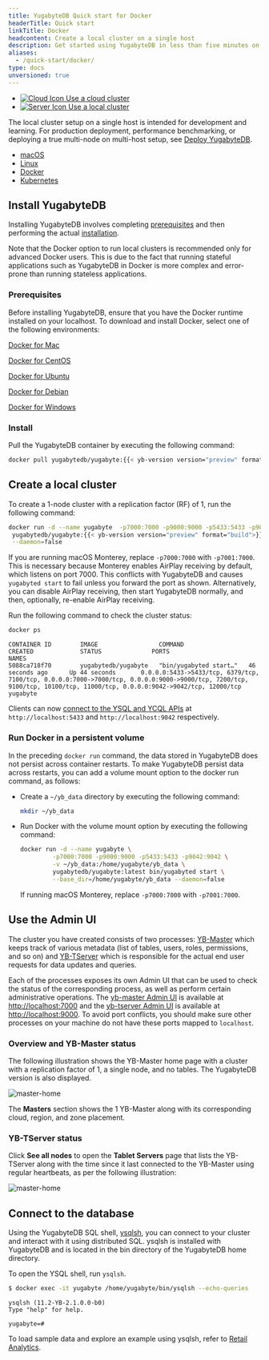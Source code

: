 ```yaml
---
title: YugabyteDB Quick start for Docker
headerTitle: Quick start
linkTitle: Docker
headcontent: Create a local cluster on a single host
description: Get started using YugabyteDB in less than five minutes on Docker.
aliases:
  - /quick-start/docker/
type: docs
unversioned: true
---
```


<ul class="nav nav-tabs-alt nav-tabs-yb">
  <li>
    <a href="../../quick-start-yugabytedb-managed/" class="nav-link">
      <img src="/icons/cloud.svg" alt="Cloud Icon">
      Use a cloud cluster
    </a>
  </li>
  <li class="active">
    <a href="../../quick-start/" class="nav-link">
      <img src="/icons/database.svg" alt="Server Icon">
      Use a local cluster
    </a>
  </li>
</ul>

The local cluster setup on a single host is intended for development and learning. For production deployment, performance benchmarking, or deploying a true multi-node on multi-host setup, see [Deploy YugabyteDB](../../deploy/).

<ul class="nav nav-tabs-alt nav-tabs-yb">
  <li>
    <a href="../" class="nav-link">
      <i class="fa-brands fa-apple" aria-hidden="true"></i>
      macOS
    </a>
  </li>
  <li>
    <a href="../linux/" class="nav-link">
      <i class="fa-brands fa-linux" aria-hidden="true"></i>
      Linux
    </a>
  </li>
  <li class="active">
    <a href="../docker/" class="nav-link">
      <i class="fa-brands fa-docker" aria-hidden="true"></i>
      Docker
    </a>
  </li>
  <li>
    <a href="../kubernetes/" class="nav-link">
      <i class="fa-regular fa-dharmachakra" aria-hidden="true"></i>
      Kubernetes
    </a>
  </li>
</ul>

## Install YugabyteDB

Installing YugabyteDB involves completing [prerequisites](#prerequisites) and then performing the actual [installation](#install).

Note that the Docker option to run local clusters is recommended only for advanced Docker users. This is due to the fact that running stateful applications such as YugabyteDB in Docker is more complex and error-prone than running stateless applications.

### Prerequisites

Before installing YugabyteDB, ensure that you have the Docker runtime installed on your localhost. To download and install Docker, select one of the following environments:

<i class="fa-brands fa-apple" aria-hidden="true"></i> [Docker for Mac](https://store.docker.com/editions/community/docker-ce-desktop-mac)

<i class="fa-brands fa-centos"></i> [Docker for CentOS](https://store.docker.com/editions/community/docker-ce-server-centos)

<i class="fa-brands fa-ubuntu"></i> [Docker for Ubuntu](https://store.docker.com/editions/community/docker-ce-server-ubuntu)

<i class="icon-debian"></i> [Docker for Debian](https://store.docker.com/editions/community/docker-ce-server-debian)

<i class="fa-brands fa-windows" aria-hidden="true"></i> [Docker for Windows](https://store.docker.com/editions/community/docker-ce-desktop-windows)

### Install

Pull the YugabyteDB container by executing the following command:

```sh
docker pull yugabytedb/yugabyte:{{< yb-version version="preview" format="build">}}
```

## Create a local cluster

To create a 1-node cluster with a replication factor (RF) of 1, run the following command:

```sh
docker run -d --name yugabyte  -p7000:7000 -p9000:9000 -p5433:5433 -p9042:9042\
 yugabytedb/yugabyte:{{< yb-version version="preview" format="build">}} bin/yugabyted start\
 --daemon=false
```

If you are running macOS Monterey, replace `-p7000:7000` with `-p7001:7000`. This is necessary because Monterey enables AirPlay receiving by default, which listens on port 7000. This conflicts with YugabyteDB and causes `yugabyted start` to fail unless you forward the port as shown. Alternatively, you can disable AirPlay receiving, then start YugabyteDB normally, and then, optionally, re-enable AirPlay receiving.

Run the following command to check the cluster status:

```sh
docker ps
```

```output
CONTAINER ID        IMAGE                 COMMAND                  CREATED             STATUS              PORTS                                                                                                                                                                     NAMES
5088ca718f70        yugabytedb/yugabyte   "bin/yugabyted start…"   46 seconds ago      Up 44 seconds       0.0.0.0:5433->5433/tcp, 6379/tcp, 7100/tcp, 0.0.0.0:7000->7000/tcp, 0.0.0.0:9000->9000/tcp, 7200/tcp, 9100/tcp, 10100/tcp, 11000/tcp, 0.0.0.0:9042->9042/tcp, 12000/tcp   yugabyte
```

Clients can now [connect to the YSQL and YCQL APIs](#connect-to-the-database) at `http://localhost:5433` and `http://localhost:9042` respectively.

### Run Docker in a persistent volume

In the preceding `docker run` command, the data stored in YugabyteDB does not persist across container restarts. To make YugabyteDB persist data across restarts, you can add a volume mount option to the docker run command, as follows:

- Create a `~/yb_data` directory by executing the following command:

  ```sh
  mkdir ~/yb_data
  ```

- Run Docker with the volume mount option by executing the following command:

  ```sh
  docker run -d --name yugabyte \
           -p7000:7000 -p9000:9000 -p5433:5433 -p9042:9042 \
           -v ~/yb_data:/home/yugabyte/yb_data \
           yugabytedb/yugabyte:latest bin/yugabyted start \
           --base_dir=/home/yugabyte/yb_data --daemon=false
  ```

  If running macOS Monterey, replace `-p7000:7000` with `-p7001:7000`.

## Use the Admin UI

The cluster you have created consists of two processes: [YB-Master](../../architecture/concepts/yb-master/) which keeps track of various metadata (list of tables, users, roles, permissions, and so on) and [YB-TServer](../../architecture/concepts/yb-tserver/) which is responsible for the actual end user requests for data updates and queries.

Each of the processes exposes its own Admin UI that can be used to check the status of the corresponding process, as well as perform certain administrative operations. The [yb-master Admin UI](../../reference/configuration/yb-master/#admin-ui) is available at <http://localhost:7000> and the [yb-tserver Admin UI](../../reference/configuration/yb-tserver/#admin-ui) is available at <http://localhost:9000>. To avoid port conflicts, you should make sure other processes on your machine do not have these ports mapped to `localhost`.

### Overview and YB-Master status

The following illustration shows the YB-Master home page with a cluster with a replication factor of 1, a single node, and no tables. The YugabyteDB version is also displayed.

![master-home](/images/admin/master-home-docker-rf1.png)

The **Masters** section shows the 1 YB-Master along with its corresponding cloud, region, and zone placement.

### YB-TServer status

Click **See all nodes** to open the **Tablet Servers** page that lists the YB-TServer along with the time since it last connected to the YB-Master using regular heartbeats, as per the following illustration:

![master-home](/images/admin/master-tservers-list-docker-rf1.png)

## Connect to the database

Using the YugabyteDB SQL shell, [ysqlsh](../../admin/ysqlsh/), you can connect to your cluster and interact with it using distributed SQL. ysqlsh is installed with YugabyteDB and is located in the bin directory of the YugabyteDB home directory.

To open the YSQL shell, run `ysqlsh`.

```sh
$ docker exec -it yugabyte /home/yugabyte/bin/ysqlsh --echo-queries
```

```output
ysqlsh (11.2-YB-2.1.0.0-b0)
Type "help" for help.

yugabyte=#
```

To load sample data and explore an example using ysqlsh, refer to [Retail Analytics](../../sample-data/retail-analytics/).

<!--## Build a Java application

### Prerequisites

Before building a Java application, perform the following:

- While YugabyteDB is running, use the [yb-ctl](../../admin/yb-ctl/#root) utility to create a universe with a 3-node RF-3 cluster with some fictitious geo-locations assigned, as follows:

  ```sh
  cd <path-to-yugabytedb-installation>

  ./bin/yb-ctl create --rf 3 --placement_info "aws.us-west.us-west-2a,aws.us-west.us-west-2a,aws.us-west.us-west-2b"
  ```

- Ensure that Java Development Kit (JDK) 1.8 or later is installed. JDK installers can be downloaded from [OpenJDK](http://jdk.java.net/).
- Ensure that [Apache Maven](https://maven.apache.org/index.html) 3.3 or later is installed.

### Create and configure the Java project

Perform the following to create a sample Java project:

1. Create a project called DriverDemo, as follows:

    ```sh
    mvn archetype:generate \
        -DgroupId=com.yugabyte \
        -DartifactId=DriverDemo \
        -DarchetypeArtifactId=maven-archetype-quickstart \
        -DinteractiveMode=false

    cd DriverDemo
    ```

1. Open the `pom.xml` file in a text editor and add the following below the `<url>` element:

    ```xml
    <properties>
      <maven.compiler.source>1.8</maven.compiler.source>
      <maven.compiler.target>1.8</maven.compiler.target>
    </properties>
    ```

1. Add the following dependencies for the driver HikariPool in the `<dependencies>` element in `pom.xml`:

    ```xml
    <dependency>
      <groupId>com.yugabyte</groupId>
      <artifactId>jdbc-yugabytedb</artifactId>
      <version>42.3.0</version>
    </dependency>

    <!-- https://mvnrepository.com/artifact/com.zaxxer/HikariCP -->
<!--    <dependency>
      <groupId>com.zaxxer</groupId>
      <artifactId>HikariCP</artifactId>
      <version>5.0.0</version>
    </dependency>
    ```

1. Save and close the `pom.xml` file.

1. Install the added dependency by executing the following command:

    ```sh
    mvn install
    ```

### Create a sample Java application

The following steps demonstrate how to create two Java applications, `UniformLoadBalance` and `TopologyAwareLoadBalance`. In each, you can create connections in one of two ways: using the `DriverManager.getConnection()` API or using `YBClusterAwareDataSource` and `HikariPool`. Both approaches are described.

#### Uniform load balancing

1. Create a file called `./src/main/java/com/yugabyte/UniformLoadBalanceApp.java` by executing the following command:

    ```sh
    touch ./src/main/java/com/yugabyte/UniformLoadBalanceApp.java
    ```

1. Paste the following into `UniformLoadBalanceApp.java`:

    ```java
    package com.yugabyte;

    import com.zaxxer.hikari.HikariConfig;
    import com.zaxxer.hikari.HikariDataSource;

    import java.sql.Connection;
    import java.sql.DriverManager;
    import java.sql.SQLException;
    import java.util.ArrayList;
    import java.util.List;
    import java.util.Properties;
    import java.util.Scanner;

    public class UniformLoadBalanceApp {

      public static void main(String[] args) {
        makeConnectionUsingDriverManager();
        makeConnectionUsingYbClusterAwareDataSource();

        System.out.println("Execution of Uniform Load Balance Java App complete!!");
      }

      public static void makeConnectionUsingDriverManager() {
        // List to store the connections so that they can be closed at the end
        List<Connection> connectionList = new ArrayList<>();

        System.out.println("Lets create 6 connections using DriverManager");

        String yburl = "jdbc:yugabytedb://127.0.0.1:5433/yugabyte?user=yugabyte&password=yugabyte&load-balance=true";

        try {
          for(int i=0; i<6; i++) {
            Connection connection = DriverManager.getConnection(yburl);
            connectionList.add(connection);
          }

          System.out.println("You can verify the load balancing by visiting http://<host>:13000/rpcz as discussed before");
          System.out.println("Enter a integer to continue once verified:");
          int x = new Scanner(System.in).nextInt();

          System.out.println("Closing the connections!!");
          for(Connection connection : connectionList) {
             connection.close();
          }
        }
        catch (SQLException exception) {
          exception.printStackTrace();
        }
      }

      public static void makeConnectionUsingYbClusterAwareDataSource() {
        System.out.println("Now, Lets create 10 connections using YbClusterAwareDataSource and Hikari Pool");

        Properties poolProperties = new Properties();
        poolProperties.setProperty("dataSourceClassName", "com.yugabyte.ysql.YBClusterAwareDataSource");
        // The pool will create  10 connections to the servers
        poolProperties.setProperty("maximumPoolSize", String.valueOf(10));
        poolProperties.setProperty("dataSource.serverName", "127.0.0.1");
        poolProperties.setProperty("dataSource.portNumber", "5433");
        poolProperties.setProperty("dataSource.databaseName", "yugabyte");
        poolProperties.setProperty("dataSource.user", "yugabyte");
        poolProperties.setProperty("dataSource.password", "yugabyte");
        // If you want to provide additional end points
        String additionalEndpoints = "127.0.0.2:5433,127.0.0.3:5433";
        poolProperties.setProperty("dataSource.additionalEndpoints", additionalEndpoints);

        HikariConfig config = new HikariConfig(poolProperties);
        config.validate();
        HikariDataSource hikariDataSource = new HikariDataSource(config);

        System.out.println("Wait for some time for Hikari Pool to setup and create the connections...");
        System.out.println("You can verify the load balancing by visiting http://<host>:13000/rpcz as discussed before.");
        System.out.println("Enter a integer to continue once verified:");
        int x = new Scanner(System.in).nextInt();

        System.out.println("Closing the Hikari Connection Pool!!");
        hikariDataSource.close();

      }

    }
    ```

    When using `DriverManager.getConnection()`, you need to include the `load-balance=true` property in the connection URL. In the case of `YBClusterAwareDataSource`, load balancing is enabled by default.

1. Run the application, as follows:

    ```sh
    mvn -q package exec:java -DskipTests -Dexec.mainClass=com.yugabyte.UniformLoadBalanceApp
    ```

#### Topology-aware load balancing

1. Create a file called `./src/main/java/com/yugabyte/TopologyAwareLoadBalanceApp.java` by executing the following command:

    ```sh
    touch ./src/main/java/com/yugabyte/TopologyAwareLoadBalanceApp.java
    ```

1. Paste the following into `TopologyAwareLoadBalanceApp.java`:

    ```java
    package com.yugabyte;

    import com.zaxxer.hikari.HikariConfig;
    import com.zaxxer.hikari.HikariDataSource;

    import java.sql.Connection;
    import java.sql.DriverManager;
    import java.sql.SQLException;
    import java.util.ArrayList;
    import java.util.List;
    import java.util.Properties;
    import java.util.Scanner;

    public class TopologyAwareLoadBalanceApp {

      public static void main(String[] args) {

        makeConnectionUsingDriverManager();
        makeConnectionUsingYbClusterAwareDataSource();

        System.out.println("Execution of Uniform Load Balance Java App complete!!");
      }

      public static void makeConnectionUsingDriverManager() {
        // List to store the connections so that they can be closed at the end
        List<Connection> connectionList = new ArrayList<>();

        System.out.println("Lets create 6 connections using DriverManager");
        String yburl = "jdbc:yugabytedb://127.0.0.1:5433/yugabyte?user=yugabyte&password=yugabyte&load-balance=true"
          + "&topology-keys=aws.us-west.us-west-2a";

        try {
          for(int i=0; i<6; i++) {
            Connection connection = DriverManager.getConnection(yburl);
            connectionList.add(connection);
          }

          System.out.println("You can verify the load balancing by visiting http://<host>:13000/rpcz as discussed before");
          System.out.println("Enter a integer to continue once verified:");
          int x = new Scanner(System.in).nextInt();

          System.out.println("Closing the connections!!");
          for(Connection connection : connectionList) {
            connection.close();
          }

        }
        catch (SQLException exception) {
          exception.printStackTrace();
        }

      }

      public static void makeConnectionUsingYbClusterAwareDataSource() {
        System.out.println("Now, Lets create 10 connections using YbClusterAwareDataSource and Hikari Pool");

        Properties poolProperties = new Properties();
        poolProperties.setProperty("dataSourceClassName", "com.yugabyte.ysql.YBClusterAwareDataSource");
        // The pool will create  10 connections to the servers
        poolProperties.setProperty("maximumPoolSize", String.valueOf(10));
        poolProperties.setProperty("dataSource.serverName", "127.0.0.1");
        poolProperties.setProperty("dataSource.portNumber", "5433");
        poolProperties.setProperty("dataSource.databaseName", "yugabyte");
        poolProperties.setProperty("dataSource.user", "yugabyte");
        poolProperties.setProperty("dataSource.password", "yugabyte");
        // If you want to provide additional end points
        String additionalEndpoints = "127.0.0.2:5433,127.0.0.3:5433";
        poolProperties.setProperty("dataSource.additionalEndpoints", additionalEndpoints);

        // If you want to load balance between specific geo locations using topology keys
        String geoLocations = "aws.us-west.us-west-2a";
        poolProperties.setProperty("dataSource.topologyKeys", geoLocations);
        HikariConfig config = new HikariConfig(poolProperties);
        config.validate();
        HikariDataSource hikariDataSource = new HikariDataSource(config);

        System.out.println("Wait for some time for Hikari Pool to setup and create the connections...");
        System.out.println("You can verify the load balancing by visiting http://<host>:13000/rpcz as discussed before.");
        System.out.println("Enter a integer to continue once verified:");
        int x = new Scanner(System.in).nextInt();

        System.out.println("Closing the Hikari Connection Pool!!");
        hikariDataSource.close();

      }

    }
    ```

    When using `DriverManager.getConnection()`, you need to include the `load-balance=true` property in the connection URL. In the case of `YBClusterAwareDataSource`, load balancing is enabled by default, but you must set property `dataSource.topologyKeys`.

1. Run the application, as follows:

    ```sh
     mvn -q package exec:java -DskipTests -Dexec.mainClass=com.yugabyte.TopologyAwareLoadBalanceApp
    ```-->
